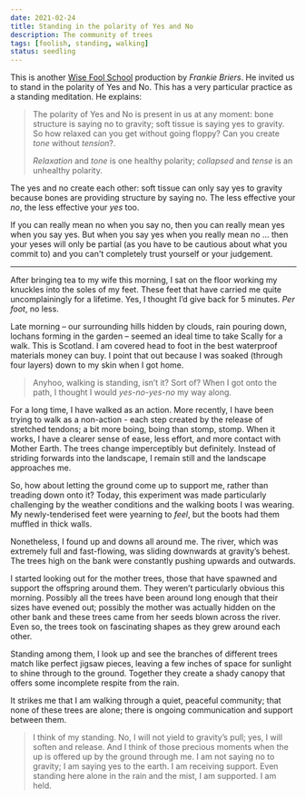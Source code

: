 ```yaml
---
date: 2021-02-24
title: Standing in the polarity of Yes and No
description: The community of trees
tags: [foolish, standing, walking]
status: seedling
---
```


This is another [Wise Fool School](https://www.francisbriers.com/wise-fool-school) production by _Frankie Briers_. He invited us to stand in the polarity of Yes and No. This has a very particular practice as a standing meditation. He explains:

> The polarity of Yes and No is present in us at any moment: bone structure is saying no to gravity; soft tissue is saying yes to gravity. So how relaxed can you get without going floppy? Can you create _tone_ without _tension_?.
>
> _Relaxation_ and _tone_ is one healthy polarity; _collapsed_ and _tense_ is an unhealthy polarity.

The yes and no create each other: soft tissue can only say yes to gravity because bones are providing structure by saying no. The less effective your _no_, the less effective your _yes_ too.

If you can really mean no when you say no, then you can really mean yes when you say yes. But when you say yes when you really mean no ... then your yeses will only be partial (as you have to be cautious about what you commit to) and you can't completely trust yourself or your judgement.

---

After bringing tea to my wife this morning, I sat on the floor working my knuckles into the soles of my feet. These feet that have carried me quite uncomplainingly for a lifetime. Yes, I thought I’d give back for 5 minutes. _Per foot_, no less.

Late morning – our surrounding hills hidden by clouds, rain pouring down, lochans forming in the garden – seemed an ideal time to take Scally for a walk. This is Scotland. I am covered head to foot in the best waterproof materials money can buy. I point that out because I was soaked (through four layers) down to my skin when I got home.

> Anyhoo, walking is standing, isn’t it? Sort of? When I got onto the path, I thought I would _yes-no-yes-no_ my way along.

For a long time, I have walked as an action. More recently, I have been trying to walk as a non-action - each step created by the release of stretched tendons; a bit more boing, boing than stomp, stomp. When it works, I have a clearer sense of ease, less effort, and more contact with Mother Earth. The trees change imperceptibly but definitely. Instead of striding forwards into the landscape, I remain still and the landscape approaches me.

So, how about letting the ground come up to support me, rather than treading down onto it? Today, this experiment was made particularly challenging by the weather conditions and the walking boots I was wearing. My newly-tenderised feet were yearning to _feel_, but the boots had them muffled in thick walls.

Nonetheless, I found up and downs all around me. The river, which was extremely full and fast-flowing, was sliding downwards at gravity’s behest. The trees high on the bank were constantly pushing upwards and outwards.

I started looking out for the mother trees, those that have spawned and support the offspring around them. They weren’t particularly obvious this morning. Possibly all the trees have been around long enough that their sizes have evened out; possibly the mother was actually hidden on the other bank and these trees came from her seeds blown across the river. Even so, the trees took on fascinating shapes as they grew around each other.

Standing among them, I look up and see the branches of different trees match like perfect jigsaw pieces, leaving a few inches of space for sunlight to shine through to the ground. Together they create a shady canopy that offers some incomplete respite from the rain.

It strikes me that I am walking through a quiet, peaceful community; that none of these trees are alone; there is ongoing communication and support between them.

> I think of my standing. No, I will not yield to gravity’s pull; yes, I will soften and release. And I think of those precious moments when the up is offered up by the ground through me. I am not saying no to gravity; I am saying yes to the earth. I am receiving support. Even standing here alone in the rain and the mist, I am supported. I am held.
